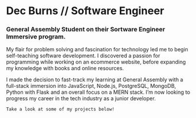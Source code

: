 # Dec Burns // Software Engineer


### General Assembly Student on their Sortware Engineer Immersive program.

My flair for problem solving and fascination for technology led me to begin self-teaching software development. I discovered a passion for programming while working on an ecommerce website, before expanding my knowledge with books and online resources. 

I made the decision to fast-track my learning at General Assembly with a full-stack immersion into JavaScript, Node.js, PostgreSQL, MongoDB, Python with Flask and an overall focus on a MERN stack. I’m now looking to progress my career in the tech industry as a junior developer.

```
Take a look at some of my projects below!
```

